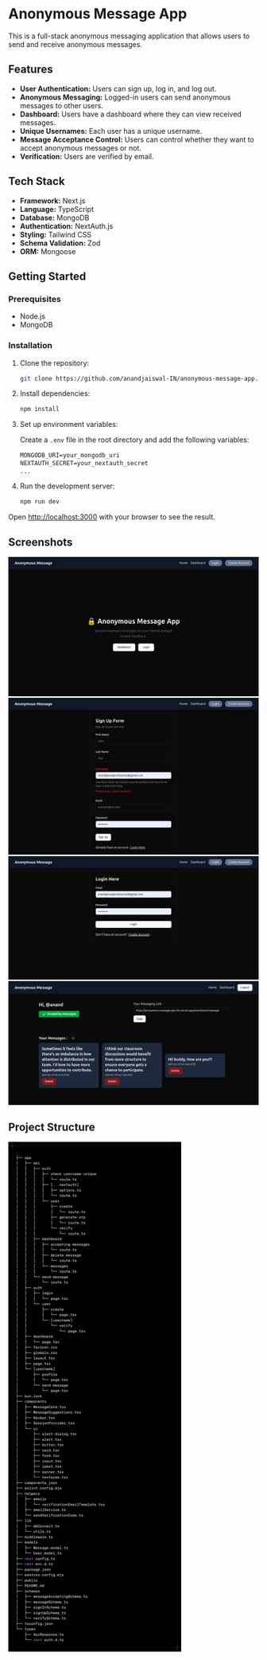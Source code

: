 # Anonymous Message App

This is a full-stack anonymous messaging application that allows users to send and receive anonymous messages.

## Features

- **User Authentication:** Users can sign up, log in, and log out.
- **Anonymous Messaging:** Logged-in users can send anonymous messages to other users.
- **Dashboard:** Users have a dashboard where they can view received messages.
- **Unique Usernames:** Each user has a unique username.
- **Message Acceptance Control:** Users can control whether they want to accept anonymous messages or not.
- **Verification:** Users are verified by email.

## Tech Stack

- **Framework:** Next.js
- **Language:** TypeScript
- **Database:** MongoDB
- **Authentication:** NextAuth.js
- **Styling:** Tailwind CSS
- **Schema Validation:** Zod
- **ORM:** Mongoose

## Getting Started

### Prerequisites

- Node.js
- MongoDB

### Installation

1.  Clone the repository:

    ```bash
    git clone https://github.com/anandjaiswal-IN/anonymous-message-app.git
    ```

2.  Install dependencies:

    ```bash
    npm install
    ```

3.  Set up environment variables:

    Create a `.env` file in the root directory and add the following variables:

    ```env
    MONGODB_URI=your_mongodb_uri
    NEXTAUTH_SECRET=your_nextauth_secret
    ...
    ```

4.  Run the development server:

    ```bash
    npm run dev
    ```

Open [http://localhost:3000](http://localhost:3000) with your browser to see the result.

## Screenshots

![Screenshot 1](./screenshots/1.png)
![Screenshot 2](./screenshots/2.png)
![Screenshot 3](./screenshots/3.png)
![Screenshot 4](./screenshots/4.png)

## Project Structure

![Project Structure](./screenshots/Tree-of-project-folder.png)